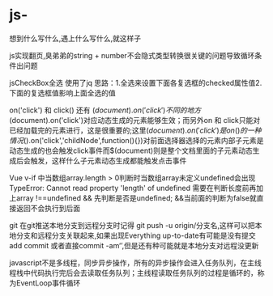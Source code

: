 # js-
想到什么写什么,遇上什么写什么,就这样子

js实现翻页,臭弟弟的string + number不会隐式类型转换很关键的问题导致循环条件出问题

jsCheckBox全选 使用了jq 思路：1.全选来设置下面各复选框的checked属性值2.下面的复选框值影响上面全选的值

on('click') 和 click() 还有 $(document).on('click')不同的地方$(document).on('click')对应动态生成的元素能够生效；而另外on 和 click只能对已经加载完的元素进行，这是很重要的;这里$(document).on('click')是on()的一种情况$().on('click','childNode',function(){})对前面选择器选择的元素内部子元素是动态生成的也会触发click事件而$(document)则是整个文档里面的子元素动态生成后会触发，这样什么子元素动态生成都能触发点击事件

Vue v-if 中当数组array.length > 0判断时当数组array未定义undefined会出现TypeError: Cannot read property 'length' of undefined
需要在判断长度前再加上array !==undefined && 先判断是否是undefined; &&当前面的判断为false就直接返回不会执行到后面

git 在git推送本地分支到远程分支时记得 git push -u origin/分支名,这样可以把本地分支和远程分支关联起来,如果出现Everything up-to-date有可能是没有提交add commit 或者直接commit -am‘’,但是还有种可能就是本地分支对远程没更新

javascript不是多线程，同步异步操作，所有的异步操作会进入任务队列，在主线程栈中代码执行完后会去读取任务队列；主线程读取任务队列的过程是循环的，称为EventLoop事件循环
